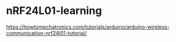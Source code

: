 # nRF24L01-learning
https://howtomechatronics.com/tutorials/arduino/arduino-wireless-communication-nrf24l01-tutorial/
